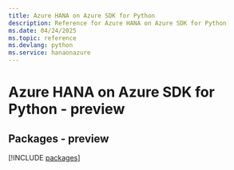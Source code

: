 ```yaml
---
title: Azure HANA on Azure SDK for Python
description: Reference for Azure HANA on Azure SDK for Python
ms.date: 04/24/2025
ms.topic: reference
ms.devlang: python
ms.service: hanaonazure
---
```

# Azure HANA on Azure SDK for Python - preview
## Packages - preview
[!INCLUDE [packages](hana-on-azure-index.md)]